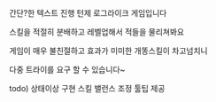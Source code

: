 간단?한 텍스트 진행 턴제 로그라이크 게임입니다

스킬을 적절히 분배하고 레벨업해서 적들을 물리쳐봐요

게임이 매우 불친절하고 효과가 미미한 개똥스킬이 차고넘치니

다중 트라이를 요구 할 수 있습니다~

todo) 상태이상 구현 스킬 밸런스 조정 툴팁 제공
